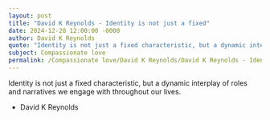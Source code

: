 ```yaml
---
layout: post
title: "David K Reynolds - Identity is not just a fixed"
date: 2024-12-28 12:00:00 -0000
author: David K Reynolds
quote: "Identity is not just a fixed characteristic, but a dynamic interplay of roles and narratives we engage with throughout our lives."
subject: Compassionate love
permalink: /Compassionate love/David K Reynolds/David K Reynolds - Identity is not just a fixed
---
```


Identity is not just a fixed characteristic, but a dynamic interplay of roles and narratives we engage with throughout our lives.

- David K Reynolds
